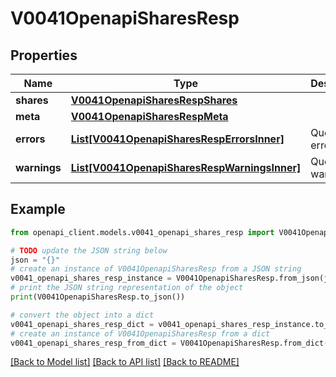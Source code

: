 # V0041OpenapiSharesResp


## Properties

Name | Type | Description | Notes
------------ | ------------- | ------------- | -------------
**shares** | [**V0041OpenapiSharesRespShares**](V0041OpenapiSharesRespShares.md) |  | 
**meta** | [**V0041OpenapiSharesRespMeta**](V0041OpenapiSharesRespMeta.md) |  | [optional] 
**errors** | [**List[V0041OpenapiSharesRespErrorsInner]**](V0041OpenapiSharesRespErrorsInner.md) | Query errors | [optional] 
**warnings** | [**List[V0041OpenapiSharesRespWarningsInner]**](V0041OpenapiSharesRespWarningsInner.md) | Query warnings | [optional] 

## Example

```python
from openapi_client.models.v0041_openapi_shares_resp import V0041OpenapiSharesResp

# TODO update the JSON string below
json = "{}"
# create an instance of V0041OpenapiSharesResp from a JSON string
v0041_openapi_shares_resp_instance = V0041OpenapiSharesResp.from_json(json)
# print the JSON string representation of the object
print(V0041OpenapiSharesResp.to_json())

# convert the object into a dict
v0041_openapi_shares_resp_dict = v0041_openapi_shares_resp_instance.to_dict()
# create an instance of V0041OpenapiSharesResp from a dict
v0041_openapi_shares_resp_from_dict = V0041OpenapiSharesResp.from_dict(v0041_openapi_shares_resp_dict)
```
[[Back to Model list]](../README.md#documentation-for-models) [[Back to API list]](../README.md#documentation-for-api-endpoints) [[Back to README]](../README.md)


